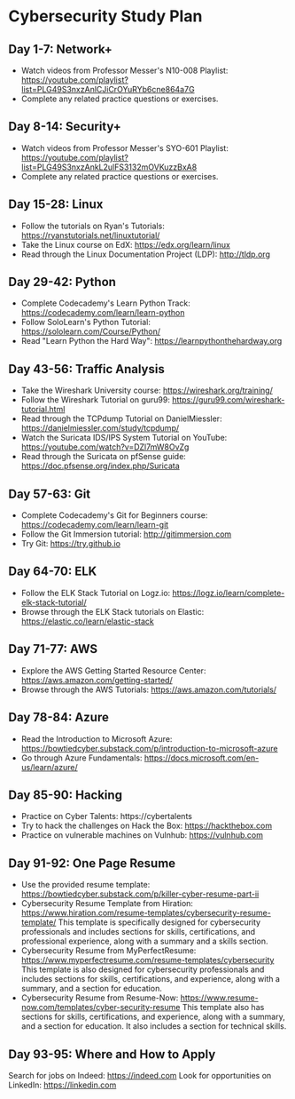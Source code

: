 # Cybersecurity Study Plan

## Day 1-7: Network+
- Watch videos from Professor Messer's N10-008 Playlist: https://youtube.com/playlist?list=PLG49S3nxzAnlCJiCrOYuRYb6cne864a7G
- Complete any related practice questions or exercises.

## Day 8-14: Security+
- Watch videos from Professor Messer's SYO-601 Playlist: https://youtube.com/playlist?list=PLG49S3nxzAnkL2ulFS3132mOVKuzzBxA8
- Complete any related practice questions or exercises.

## Day 15-28: Linux
- Follow the tutorials on Ryan's Tutorials: https://ryanstutorials.net/linuxtutorial/
- Take the Linux course on EdX: https://edx.org/learn/linux
- Read through the Linux Documentation Project (LDP): http://tldp.org

## Day 29-42: Python
- Complete Codecademy's Learn Python Track: https://codecademy.com/learn/learn-python
- Follow SoloLearn's Python Tutorial: https://sololearn.com/Course/Python/
- Read "Learn Python the Hard Way": https://learnpythonthehardway.org

## Day 43-56: Traffic Analysis
- Take the Wireshark University course: https://wireshark.org/training/
- Follow the Wireshark Tutorial on guru99: https://guru99.com/wireshark-tutorial.html
- Read through the TCPdump Tutorial on DanielMiessler: https://danielmiessler.com/study/tcpdump/
- Watch the Suricata IDS/IPS System Tutorial on YouTube: https://youtube.com/watch?v=DZl7mW8OvZg
- Read through the Suricata on pfSense guide: https://doc.pfsense.org/index.php/Suricata

## Day 57-63: Git
- Complete Codecademy's Git for Beginners course: https://codecademy.com/learn/learn-git
- Follow the Git Immersion tutorial: http://gitimmersion.com
- Try Git: https://try.github.io

## Day 64-70: ELK
- Follow the ELK Stack Tutorial on Logz.io: https://logz.io/learn/complete-elk-stack-tutorial/
- Browse through the ELK Stack tutorials on Elastic: https://elastic.co/learn/elastic-stack

## Day 71-77: AWS
- Explore the AWS Getting Started Resource Center: https://aws.amazon.com/getting-started/
- Browse through the AWS Tutorials: https://aws.amazon.com/tutorials/

## Day 78-84: Azure
- Read the Introduction to Microsoft Azure: https://bowtiedcyber.substack.com/p/introduction-to-microsoft-azure
- Go through Azure Fundamentals: https://docs.microsoft.com/en-us/learn/azure/

## Day 85-90: Hacking
- Practice on Cyber Talents: https://cybertalents
- Try to hack the challenges on Hack the Box: https://hackthebox.com
- Practice on vulnerable machines on Vulnhub: https://vulnhub.com
## Day 91-92: One Page Resume
- Use the provided resume template: https://bowtiedcyber.substack.com/p/killer-cyber-resume-part-ii
- Cybersecurity Resume Template from Hiration: https://www.hiration.com/resume-templates/cybersecurity-resume-template/
  This template is specifically designed for cybersecurity professionals and includes sections for skills, certifications, and professional experience, along with a summary   and a skills section.
- Cybersecurity Resume from MyPerfectResume: https://www.myperfectresume.com/resume-templates/cybersecurity
 This template is also designed for cybersecurity professionals and includes sections for skills, certifications, and experience, along with a summary, and a section for    education.
- Cybersecurity Resume from Resume-Now: https://www.resume-now.com/templates/cyber-security-resume
 This template also has sections for skills, certifications, and experience, along with a summary, and a section for education. It also includes a section for technical   skills.
## Day 93-95: Where and How to Apply
Search for jobs on Indeed: https://indeed.com
Look for opportunities on LinkedIn: https://linkedin.com

